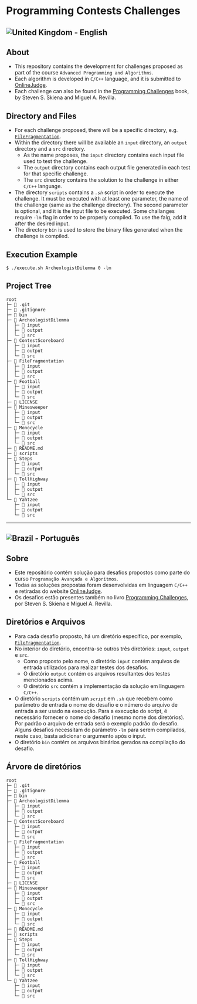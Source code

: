 # **Programming Contests Challenges**

## ![United Kingdom](https://raw.githubusercontent.com/stevenrskelton/flag-icon/master/png/16/country-4x3/gb.png "United Kingdom") - English

## **About**

- This repository contains the development for challenges proposed as part of the course `Advanced Programming and Algorithms`.
- Each algorithm is developed in `C/C++` language, and it is submitted to [OnlineJudge](https://onlinejudge.org/).
- Each challenge can also be found in the [Programming Challenges](https://www.amazon.com.br/dp/B008AFF2ZU/ref=dp-kindle-redirect?_encoding=UTF8&btkr=1) book, by Steven S. Skiena and Miguel A. Revilla.

## **Directory and Files**

- For each challenge proposed, there will be a specific directory, e.g. [`FileFragmentation`](./FileFragmentation/).
- Within the directory there will be available an `input` directory, an `output` directory and a `src` directory.
  - As the name proposes, the `input` directory contains each input file used to test the challenge.
  - The `output` directory contains each output file generated in each test for that specific challenge.
  - The `src` directory contains the solution to the challenge in either `C/C++` language.
- The directory `scripts` contains a _`.sh`_ script in order to execute the challenge. It must be executed with at least one parameter, the name of the challenge (same as the challenge directory). The second parameter is optional, and it is the input file to be executed. Some challanges require `-lm` flag in order to be properly compiled. To use the falg, add it after the desired input.
- The directory `bin` is used to store the binary files generated when the challenge is compiled.

## **Execution Example**
```
$ ./execute.sh ArcheologistDilemma 0 -lm
```  

## **Project Tree**

```
root
├─ 📁 .git
├─ 📄 .gitignore
├─ 📁 bin
├─ 📁 ArcheologistDilemma
│  ├─ 📁 input
│  ├─ 📁 output
│  └─ 📁 src
├─ 📁 ContestScoreboard
│  ├─ 📁 input
│  ├─ 📁 output
│  └─ 📁 src
├─ 📁 FileFragmentation
│  ├─ 📁 input
│  ├─ 📁 output
│  └─ 📁 src
├─ 📁 Football
│  ├─ 📁 input
│  ├─ 📁 output
│  └─ 📁 src
├─ 📄 LICENSE
├─ 📁 Minesweeper
│  ├─ 📁 input
│  ├─ 📁 output
│  └─ 📁 src
├─ 📁 Monocycle
│  ├─ 📁 input
│  ├─ 📁 output
│  └─ 📁 src
├─ 📄 README.md
├─ 📁 scripts
├─ 📁 Steps
│  ├─ 📁 input
│  ├─ 📁 output
│  └─ 📁 src
├─ 📁 TollHighway
│  ├─ 📁 input
│  ├─ 📁 output
│  └─ 📁 src
└─ 📁 Yahtzee
   ├─ 📁 input
   ├─ 📁 output
   └─ 📁 src
```
---
## ![Brazil](https://raw.githubusercontent.com/stevenrskelton/flag-icon/master/png/16/country-4x3/br.png) - Português

## **Sobre**

- Este repositório contém solução para desafios propostos como parte do curso `Programação Avançada e Algoritmos`.
- Todas as soluções propostas foram desenvolvidas em linguagem `C/C++` e retiradas do website [OnlineJudge](https://onlinejudge.org/).
- Os desafios estão presentes também no livro [Programming Challenges](https://www.amazon.com.br/dp/B008AFF2ZU/ref=dp-kindle-redirect?_encoding=UTF8&btkr=1), por Steven S. Skiena e Miguel A. Revilla.

## **Diretórios e Arquivos**

- Para cada desafio proposto, há um diretório específico, por exemplo, [`FileFragmentation`](./FileFragmentation/).
- No interior do diretório, encontra-se outros três diretórios: `input`, `output` e `src`.
  - Como proposto pelo nome, o diretório `input` contém arquivos de entrada utilizados para realizar testes dos desafios.
  - O diretório `output` contém os arquivos resultantes dos testes mencionados acima.
  - O diretório `src` contém a implementação da solução em linguagem `C/C++`.
- O diretório `scripts` contém um _`script`_ em _`.sh`_ que recebem como parâmetro de entrada o nome do desafio e o número do arquivo de entrada a ser usado na execução. Para a execução do script, é necessário fornecer o nome do desafio (mesmo nome dos diretórios). Por padrão o arquivo de entrada será o exemplo padrão do desafio. Alguns desafios necessitam do parâmetro `-lm` para serem compilados, neste caso, basta adicionar o argumento após o input.
- O diretório `bin` contém os arquivos binários gerados na compilação do desafio.

## **Árvore de diretórios**

```
root
├─ 📁 .git
├─ 📄 .gitignore
├─ 📁 bin
├─ 📁 ArcheologistDilemma
│  ├─ 📁 input
│  ├─ 📁 output
│  └─ 📁 src
├─ 📁 ContestScoreboard
│  ├─ 📁 input
│  ├─ 📁 output
│  └─ 📁 src
├─ 📁 FileFragmentation
│  ├─ 📁 input
│  ├─ 📁 output
│  └─ 📁 src
├─ 📁 Football
│  ├─ 📁 input
│  ├─ 📁 output
│  └─ 📁 src
├─ 📄 LICENSE
├─ 📁 Minesweeper
│  ├─ 📁 input
│  ├─ 📁 output
│  └─ 📁 src
├─ 📁 Monocycle
│  ├─ 📁 input
│  ├─ 📁 output
│  └─ 📁 src
├─ 📄 README.md
├─ 📁 scripts
├─ 📁 Steps
│  ├─ 📁 input
│  ├─ 📁 output
│  └─ 📁 src
├─ 📁 TollHighway
│  ├─ 📁 input
│  ├─ 📁 output
│  └─ 📁 src
└─ 📁 Yahtzee
   ├─ 📁 input
   ├─ 📁 output
   └─ 📁 src
```
